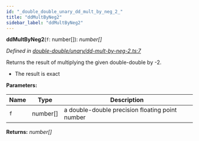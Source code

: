 ```yaml
---
id: "_double_double_unary_dd_mult_by_neg_2_"
title: "ddMultByNeg2"
sidebar_label: "ddMultByNeg2"
---
```


**ddMultByNeg2**(`f`: number[]): *number[]*

*Defined in [double-double/unary/dd-mult-by-neg-2.ts:7](https://github.com/FlorisSteenkamp/double-double/blob/d35ae52/src/double-double/unary/dd-mult-by-neg-2.ts#L7)*

Returns the result of multiplying the given double-double by -2.
* The result is exact

**Parameters:**

Name | Type | Description |
------ | ------ | ------ |
`f` | number[] | a double-double precision floating point number  |

**Returns:** *number[]*
